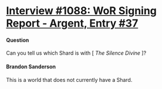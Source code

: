 # [Interview #1088: WoR Signing Report - Argent, Entry #37](https://www.theoryland.com/intvmain.php?i=1088#37)

#### Question

Can you tell us which Shard is with [
*The Silence Divine*
]?

#### Brandon Sanderson

This is a world that does not currently have a Shard.

